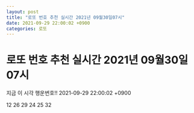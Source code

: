 ```yaml
---
layout: post
title: "로또 번호 추천 실시간 2021년 09월30일07시"
date: 2021-09-29 22:00:02 +0900
categories: 로또
---
```


# 로또 번호 추천 실시간 2021년 09월30일07시

지금 이 시각 행운번호!! 2021-09-29 22:00:02 +0900

 12  26  29  24  25  32 

